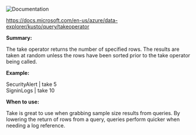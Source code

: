![Documentation](https://shields.io/badge/-Documentation-informational)

<p>

https://docs.microsoft.com/en-us/azure/data-explorer/kusto/query/takeoperator

</p>

****Summary:****

<p>

The take operator returns the number of specified rows. The results are taken at random unless the rows have been sorted prior to the take operator being called.

</p>

****Example:****

<p>
SecurityAlert | take 5 <br>
SigninLogs | take 10
</p>

****When to use:****

<p>
Take is great to use when grabbing sample size results from queries. By lowering the return of rows from a query, queries perform quicker when needing a log reference.
</p>
